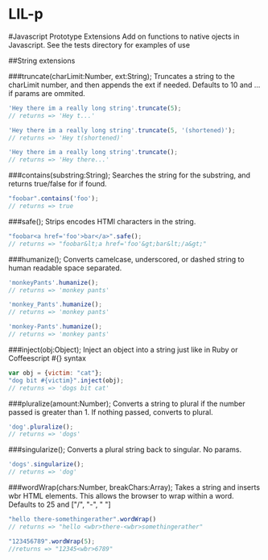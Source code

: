LIL-p
=====

#Javascript Prototype Extensions
Add on functions to native ojects in Javascript. See the tests directory for examples of use

##String extensions

###truncate(charLimit:Number, ext:String);
Truncates a string to the charLimit number, and then appends the ext if needed. Defaults to 10 and ... if params are ommited.

````javascript
'Hey there im a really long string'.truncate(5);
// returns => 'Hey t...'

'Hey there im a really long string'.truncate(5, '(shortened)');
// returns => 'Hey t(shortened)'

'Hey there im a really long string'.truncate();
// returns => 'Hey there...'
````

###contains(substring:String);
Searches the string for the substring, and returns true/false for if found.

````javascript
"foobar".contains('foo');
// returns => true
````

###safe();
Strips encodes HTMl characters in the string.

````javascript
"foobar<a href='foo'>bar</a>".safe();
// returns => "foobar&lt;a href='foo'&gt;bar&lt;/a&gt;"
````

###humanize();
Converts camelcase, underscored, or dashed string to human readable space separated.

````javascript
'monkeyPants'.humanize();
// returns => 'monkey pants'

'monkey_Pants'.humanize();
// returns => 'monkey pants'

'monkey-Pants'.humanize(); 
// returns => 'monkey pants'
````

###inject(obj:Object);
Inject an object into a string just like in Ruby or Coffeescript #{} syntax

````javascript
var obj = {victim: "cat"};
"dog bit #{victim}".inject(obj);
// returns => 'dogs bit cat'
````

###pluralize(amount:Number);
Converts a string to plural if the number passed is greater than 1. If nothing passed, converts to plural.

````javascript
'dog'.pluralize();
// returns => 'dogs'
````

###singularize();
Converts a plural string back to singular. No params.

````javascript
'dogs'.singularize();
// returns => 'dog'
````

###wordWrap(chars:Number, breakChars:Array);
Takes a string and inserts wbr HTML elements. This allows the browser to wrap within a word.
Defaults to 25 and ["/", "-", " "]

```javascript
"hello there-somethingerather".wordWrap()
// returns => "hello <wbr>there-<wbr>somethingerather"

"123456789".wordWrap(5);
//returns => "12345<wbr>6789"
````
